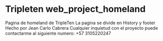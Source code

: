 # Tripleten web_project_homeland
Pagina de homeland de TripleTen
La pagina se divide en History y footer
Hecho por Jean Carlo Cabrera 
Cualquier inquietud con el proyecto puede contactarme al siguiente numero: +57 3105220247